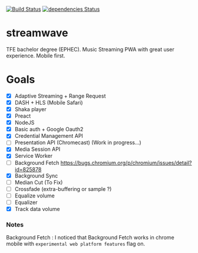 [![Build Status](https://travis-ci.org/Mathieu-R/streamwave.svg?branch=master)](https://travis-ci.org/Mathieu-R/streamwave)
[![dependencies Status](https://david-dm.org/Mathieu-R/streamwave/status.svg)](https://david-dm.org/Mathieu-R/streamwave)

# streamwave
TFE bachelor degree (EPHEC). Music Streaming PWA with great user experience. Mobile first.

# Goals
- [X] Adaptive Streaming + Range Request  
- [X] DASH + HLS (Mobile Safari)   
- [X] Shaka player   
- [X] Preact    
- [X] NodeJS    
- [X] Basic auth + Google Oauth2     
- [X] Credential Management API    
- [ ] Presentation API (Chromecast) (Work in progress...)    
- [X] Media Session API    
- [X] Service Worker    
- [ ] Background Fetch https://bugs.chromium.org/p/chromium/issues/detail?id=825878
- [X] Background Sync     
- [ ] Median Cut (To Fix)   
- [ ] Crossfade (extra-buffering or sample ?)     
- [ ] Equalize volume    
- [ ] Equalizer    
- [X] Track data volume    

### Notes
Background Fetch : 
I noticed that Background Fetch works in chrome mobile with `experimental web platform features` flag on.
